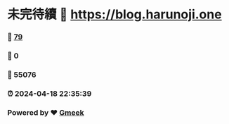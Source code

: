 # 未完待續 :link: https://blog.harunoji.one 
### :page_facing_up: [79](https://blog.harunoji.one/tag.html) 
### :speech_balloon: 0 
### :hibiscus: 55076 
### :alarm_clock: 2024-04-18 22:35:39 
### Powered by :heart: [Gmeek](https://github.com/Meekdai/Gmeek)
